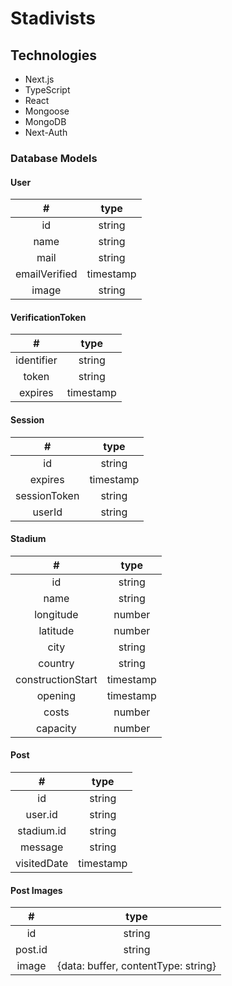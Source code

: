 # Stadivists

## Technologies

- Next.js
- TypeScript
- React
- Mongoose
- MongoDB
- Next-Auth

### Database Models

#### User

|       #       |   type    |
| :-----------: | :-------: |
|      id       |  string   |
|     name      |  string   |
|     mail      |  string   |
| emailVerified | timestamp |
|     image     |  string   |

#### VerificationToken

|     #      |   type    |
| :--------: | :-------: |
| identifier |  string   |
|   token    |  string   |
|  expires   | timestamp |

#### Session

|      #       |   type    |
| :----------: | :-------: |
|      id      |  string   |
|   expires    | timestamp |
| sessionToken |  string   |
|    userId    |  string   |

#### Stadium

|         #         |   type    |
| :---------------: | :-------: |
|        id         |  string   |
|       name        |  string   |
|     longitude     |  number   |
|     latitude      |  number   |
|       city        |  string   |
|      country      |  string   |
| constructionStart | timestamp |
|      opening      | timestamp |
|       costs       |  number   |
|     capacity      |  number   |

#### Post

|      #      |   type    |
| :---------: | :-------: |
|     id      |  string   |
|   user.id   |  string   |
| stadium.id  |  string   |
|   message   |  string   |
| visitedDate | timestamp |

#### Post Images

|    #    |                type                 |
| :-----: | :---------------------------------: |
|   id    |               string                |
| post.id |               string                |
|  image  | {data: buffer, contentType: string} |
